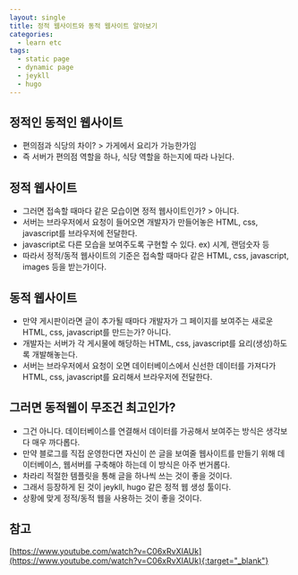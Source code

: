 ```yaml
---
layout: single
title: 정적 웹사이트와 동적 웹사이트 알아보기
categories: 
  - learn etc
tags: 
  - static page
  - dynamic page
  - jeykll
  - hugo
---
```


## 정적인 동적인 웹사이트
- 편의점과 식당의 차이? > 가게에서 요리가 가능한가임
- 즉 서버가 편의점 역할을 하나, 식당 역할을 하는지에 따라 나뉜다.

## 정적 웹사이트
- 그러면 접속할 때마다 같은 모습이면 정적 웹사이트인가? > 아니다.
- 서버는 브라우저에서 요청이 들어오면 개발자가 만들어놓은 HTML, css, javascript를 브라우저에 전달한다.
- javascript로 다른 모습을 보여주도록 구현할 수 있다. ex) 시계, 랜덤숫자 등
- 따라서 정적/동적 웹사이트의 기준은 접속할 때마다 같은 HTML, css, javascript, images 등을 받는가이다.

## 동적 웹사이트
- 만약 게시판이라면 글이 추가될 때마다 개발자가 그 페이지를 보여주는 새로운 HTML, css, javascript를 만드는가? 아니다.
- 개발자는 서버가 각 게시물에 해당하는 HTML, css, javascript를 요리(생성)하도록 개발해놓는다.
- 서버는 브라우저에서 요청이 오면 데이터베이스에서 신선한 데이터를 가져다가 HTML, css, javascript를 요리해서 브라우저에 전달한다.

## 그러면 동적웹이 무조건 최고인가?
- 그건 아니다. 데이터베이스를 연결해서 데이터를 가공해서 보여주는 방식은 생각보다 매우 까다롭다.
- 만약 블로그를 직접 운영한다면 자신이 쓴 글을 보여줄 웹사이트를 만들기 위해 데이터베이스, 웹서버를 구축해야 하는데 이 방식은 아주 번거롭다.
- 차라리 적절한 템플릿을 통해 글을 하나씩 쓰는 것이 좋을 것이다.
- 그래서 등장하게 된 것이 jeykll, hugo 같은 정적 웹 생성 툴이다.
- 상황에 맞게 정적/동적 웹을 사용하는 것이 좋을 것이다.

## 참고
[https://www.youtube.com/watch?v=C06xRvXIAUk](https://www.youtube.com/watch?v=C06xRvXIAUk){:target="_blank"}
